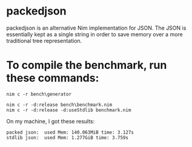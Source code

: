 # packedjson
packedjson is an alternative Nim implementation for JSON. The JSON is essentially kept as a single string in order to save memory over a more traditional tree representation.

# To compile the benchmark, run these commands:

```
nim c -r bench\generator

nim c -r -d:release bench\benchmark.nim
nim c -r -d:release -d:useStdlib benchmark.nim
```

On my machine, I got these results:

```
packed json:  used Mem: 140.063MiB time: 3.127s
stdlib json:  used Mem: 1.277GiB time: 3.759s
```
